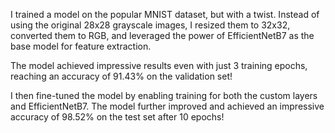 I trained a model on the popular MNIST dataset, but with a twist. Instead of using the original 28x28 grayscale images, I resized them to 32x32, converted them to RGB, and leveraged the power of EfficientNetB7 as the base model for feature extraction.

The model achieved impressive results even with just 3 training epochs, reaching an accuracy of 91.43% on the validation set!

I then fine-tuned the model by enabling training for both the custom layers and EfficientNetB7. The model further improved and achieved an impressive accuracy of 98.52% on the test set after 10 epochs!

